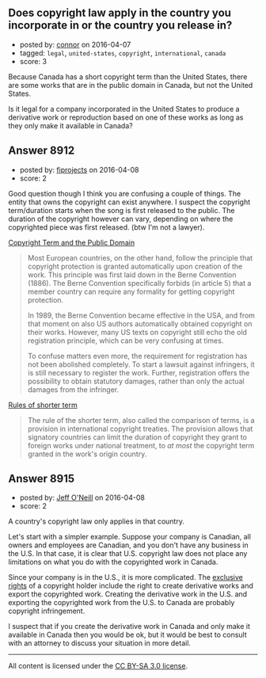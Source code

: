## Does copyright law apply in the country you incorporate in or the country you release in?

- posted by: [connor](https://stackexchange.com/users/392995/connor) on 2016-04-07
- tagged: `legal`, `united-states`, `copyright`, `international`, `canada`
- score: 3

Because Canada has a short copyright term than the United States, there are some works that are in the public domain in Canada, but not the United States.

Is it legal for a company incorporated in the United States to produce a derivative work or reproduction based on one of these works as long as they only make it available in Canada?


## Answer 8912

- posted by: [fiprojects](https://stackexchange.com/users/5370155/fiprojects) on 2016-04-08
- score: 2

<p>Good question though I think you are confusing a couple of things. The entity that owns the copyright can exist anywhere. I suspect the copyright term/duration starts when the song is first released to the public. The duration of the copyright however can vary, depending on where the copyrighted piece was first released. (btw I'm not a lawyer).</p>

<p><a href="https://en.wikipedia.org/wiki/List_of_countries&#39;_copyright_lengths" rel="nofollow">Copyright Term and the Public Domain</a></p>

<blockquote>
  <p>Most European countries, on the other hand, follow the principle that copyright protection is granted automatically upon creation of the work. This principle was first laid down in the Berne Convention (1886). The Berne Convention specifically forbids (in article 5) that a member country can require any formality for getting copyright protection.</p>
  
  <p>In 1989, the Berne Convention became effective in the USA, and from that moment on also US authors automatically obtained copyright on their works. However, many US texts on copyright still echo the old registration principle, which can be very confusing at times.</p>
  
  <p>To confuse matters even more, the requirement for registration has not been abolished completely. To start a lawsuit against infringers, it is still necessary to register the work. Further, registration offers the possibility to obtain statutory damages, rather than only the actual damages from the infringer.</p>
</blockquote>

<p><a href="https://en.wikipedia.org/wiki/Rule_of_the_shorter_term" rel="nofollow">Rules of shorter term</a></p>

<blockquote>
  <p>The rule of the shorter term, also called the comparison of terms, is a provision in international copyright treaties. The provision allows that signatory countries can limit the duration of copyright they grant to foreign works under national treatment, to <em>at most</em> the copyright term granted in the work's origin country.</p>
</blockquote>



## Answer 8915

- posted by: [Jeff O'Neill](https://stackexchange.com/users/46273/jeff-o-neill) on 2016-04-08
- score: 2

<p>A country's copyright law only applies in that country.</p>

<p>Let's start with a simpler example.  Suppose your company is Canadian, all owners and employees are Canadian, and you don't have any business in the U.S.  In that case, it is clear that U.S. copyright law does not place any limitations on what you do with the copyrighted work in Canada.</p>

<p>Since your company is in the U.S., it is more complicated.  The <a href="https://en.wikipedia.org/wiki/Copyright#Exclusive_rights" rel="nofollow">exclusive rights</a> of a copyright holder include the right to create derivative works and export the copyrighted work.  Creating the derivative work in the U.S. and exporting the copyrighted work from the U.S. to Canada are probably copyright infringement.</p>

<p>I suspect that if you create the derivative work in Canada and only make it available in Canada then you would be ok, but it would be best to consult with an attorney to discuss your situation in more detail.</p>




---

All content is licensed under the [CC BY-SA 3.0 license](https://creativecommons.org/licenses/by-sa/3.0/).
